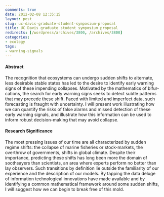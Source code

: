```yaml
---
comments: true
date: 2012-02-08 12:35:15
layout: post
slug: uc-davis-graduate-student-symposium-proposal
title: UC Davis graduate student symposium proposal
redirects: [/wordpress/archives/3800, /archives/3800]
categories:
- ecology
tags:
- warning-signals
---
```


#### Abstract


The recog­ni­tion that ecosys­tems can undergo sud­den shifts to alter­nate, less desir­able sta­ble states has led to the desire to iden­tify early warn­ing signs of these impend­ing col­lapses. Motivated by the math­e­mat­ics of bifur­ca­tions, the search for early warn­ing signs seeks to detect subtle patterns that may precede these shift. Faced with limited and imperfect data, such forecasting is fraught with uncertainty. I will present work illustrating how we can quantify the risks of false alarms and missed detection of these early warning signals, and illustrate how this information can be used to inform robust decision-making that may avoid collapse.


#### Research Significance


The most pressing issues of our time are all characterized by sudden regime shifts: the collapse of marine fisheries or stock-markets, the overthrow of governments, shifts in global climate. Despite their importance, predicting these shifts has long been more the domain of soothsayers than scientists, an area where experts perform no better than lay observers. Such transitions by definition lie outside the familiarity of our experience and the description of our models. By tapping the data deluge of information technological innovations have made available and by identifying a common mathematical framework around some sudden shifts, I will suggest how we can begin to break free of this mold.
